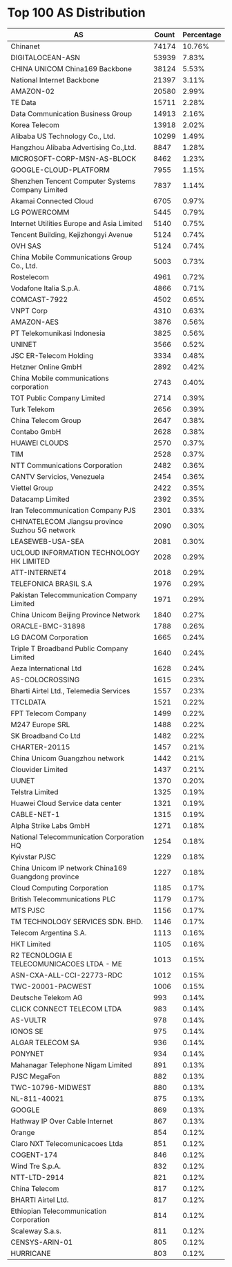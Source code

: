# Top 100 AS Distribution
| AS | Count | Percentage |
|----|----|----|
| Chinanet | 74174 | 10.76% |
| DIGITALOCEAN-ASN | 53939 | 7.83% |
| CHINA UNICOM China169 Backbone | 38124 | 5.53% |
| National Internet Backbone | 21397 | 3.11% |
| AMAZON-02 | 20580 | 2.99% |
| TE Data | 15711 | 2.28% |
| Data Communication Business Group | 14913 | 2.16% |
| Korea Telecom | 13918 | 2.02% |
| Alibaba US Technology Co., Ltd. | 10299 | 1.49% |
| Hangzhou Alibaba Advertising Co.,Ltd. | 8847 | 1.28% |
| MICROSOFT-CORP-MSN-AS-BLOCK | 8462 | 1.23% |
| GOOGLE-CLOUD-PLATFORM | 7955 | 1.15% |
| Shenzhen Tencent Computer Systems Company Limited | 7837 | 1.14% |
| Akamai Connected Cloud | 6705 | 0.97% |
| LG POWERCOMM | 5445 | 0.79% |
| Internet Utilities Europe and Asia Limited | 5140 | 0.75% |
| Tencent Building, Kejizhongyi Avenue | 5124 | 0.74% |
| OVH SAS | 5124 | 0.74% |
| China Mobile Communications Group Co., Ltd. | 5003 | 0.73% |
| Rostelecom | 4961 | 0.72% |
| Vodafone Italia S.p.A. | 4866 | 0.71% |
| COMCAST-7922 | 4502 | 0.65% |
| VNPT Corp | 4310 | 0.63% |
| AMAZON-AES | 3876 | 0.56% |
| PT Telekomunikasi Indonesia | 3825 | 0.56% |
| UNINET | 3566 | 0.52% |
| JSC ER-Telecom Holding | 3334 | 0.48% |
| Hetzner Online GmbH | 2892 | 0.42% |
| China Mobile communications corporation | 2743 | 0.40% |
| TOT Public Company Limited | 2714 | 0.39% |
| Turk Telekom | 2656 | 0.39% |
| China Telecom Group | 2647 | 0.38% |
| Contabo GmbH | 2628 | 0.38% |
| HUAWEI CLOUDS | 2570 | 0.37% |
| TIM | 2528 | 0.37% |
| NTT Communications Corporation | 2482 | 0.36% |
| CANTV Servicios, Venezuela | 2454 | 0.36% |
| Viettel Group | 2422 | 0.35% |
| Datacamp Limited | 2392 | 0.35% |
| Iran Telecommunication Company PJS | 2301 | 0.33% |
| CHINATELECOM Jiangsu province Suzhou 5G network | 2090 | 0.30% |
| LEASEWEB-USA-SEA | 2081 | 0.30% |
| UCLOUD INFORMATION TECHNOLOGY HK LIMITED | 2028 | 0.29% |
| ATT-INTERNET4 | 2018 | 0.29% |
| TELEFONICA BRASIL S.A | 1976 | 0.29% |
| Pakistan Telecommunication Company Limited | 1971 | 0.29% |
| China Unicom Beijing Province Network | 1840 | 0.27% |
| ORACLE-BMC-31898 | 1788 | 0.26% |
| LG DACOM Corporation | 1665 | 0.24% |
| Triple T Broadband Public Company Limited | 1640 | 0.24% |
| Aeza International Ltd | 1628 | 0.24% |
| AS-COLOCROSSING | 1615 | 0.23% |
| Bharti Airtel Ltd., Telemedia Services | 1557 | 0.23% |
| TTCLDATA | 1521 | 0.22% |
| FPT Telecom Company | 1499 | 0.22% |
| M247 Europe SRL | 1488 | 0.22% |
| SK Broadband Co Ltd | 1482 | 0.22% |
| CHARTER-20115 | 1457 | 0.21% |
| China Unicom Guangzhou network | 1442 | 0.21% |
| Clouvider Limited | 1437 | 0.21% |
| UUNET | 1370 | 0.20% |
| Telstra Limited | 1325 | 0.19% |
| Huawei Cloud Service data center | 1321 | 0.19% |
| CABLE-NET-1 | 1315 | 0.19% |
| Alpha Strike Labs GmbH | 1271 | 0.18% |
| National Telecommunication Corporation HQ | 1254 | 0.18% |
| Kyivstar PJSC | 1229 | 0.18% |
| China Unicom IP network China169 Guangdong province | 1227 | 0.18% |
| Cloud Computing Corporation | 1185 | 0.17% |
| British Telecommunications PLC | 1179 | 0.17% |
| MTS PJSC | 1156 | 0.17% |
| TM TECHNOLOGY SERVICES SDN. BHD. | 1146 | 0.17% |
| Telecom Argentina S.A. | 1113 | 0.16% |
| HKT Limited | 1105 | 0.16% |
| R2 TECNOLOGIA E TELECOMUNICACOES LTDA - ME | 1013 | 0.15% |
| ASN-CXA-ALL-CCI-22773-RDC | 1012 | 0.15% |
| TWC-20001-PACWEST | 1006 | 0.15% |
| Deutsche Telekom AG | 993 | 0.14% |
| CLICK CONNECT TELECOM LTDA | 983 | 0.14% |
| AS-VULTR | 978 | 0.14% |
| IONOS SE | 975 | 0.14% |
| ALGAR TELECOM SA | 936 | 0.14% |
| PONYNET | 934 | 0.14% |
| Mahanagar Telephone Nigam Limited | 891 | 0.13% |
| PJSC MegaFon | 882 | 0.13% |
| TWC-10796-MIDWEST | 880 | 0.13% |
| NL-811-40021 | 875 | 0.13% |
| GOOGLE | 869 | 0.13% |
| Hathway IP Over Cable Internet | 867 | 0.13% |
| Orange | 854 | 0.12% |
| Claro NXT Telecomunicacoes Ltda | 851 | 0.12% |
| COGENT-174 | 846 | 0.12% |
| Wind Tre S.p.A. | 832 | 0.12% |
| NTT-LTD-2914 | 821 | 0.12% |
| China Telecom | 817 | 0.12% |
| BHARTI Airtel Ltd. | 817 | 0.12% |
| Ethiopian Telecommunication Corporation | 814 | 0.12% |
| Scaleway S.a.s. | 811 | 0.12% |
| CENSYS-ARIN-01 | 805 | 0.12% |
| HURRICANE | 803 | 0.12% |
